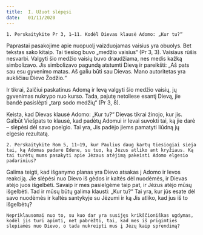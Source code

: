```yaml
---
title:  I. Užuot slėpęsi
date:   01/11/2020
---
```


`1. Perskaitykite Pr 3, 1–11. Kodėl Dievas klausė Adomo: „Kur tu?“`
														
Paprastai pasakojime apie nuopuolį vaizduojamas vaisius yra obuolys. Bet tekstas sako kitaip. Tai tiesiog buvo „medžio vaisius“ (Pr 3, 3). Vaisiaus rūšis nesvarbi. Valgyti šio medžio vaisių buvo draudžiama, nes medis kažką simbolizavo. Jis simbolizavo pagundą atstumti Dievą ir pareikšti: „Aš pats sau esu gyvenimo matas. Aš galiu būti sau Dievas. Mano autoritetas yra aukščiau Dievo Žodžio.“

Ir tikrai, žalčiui paskatinus Adomą ir Ievą valgyti šio medžio vaisių, jų gyvenimas nukrypo nuo kurso. Tada, pajutę netoliese esantį Dievą, jie bandė pasislėpti „tarp sodo medžių“ (Pr 3, 8).

Keista, kad Dievas klausė Adomo: „Kur tu?“ Dievas tikrai žinojo, kur jis. Galbūt Viešpats to klausė, kad padėtų Adomui ir Ievai suvokti tai, ką jie darė – slėpėsi dėl savo poelgio. Tai yra, Jis padėjo jiems pamatyti liūdną jų elgesio rezultatą.

`2. Perskaitykite Rom 5, 11–19, kur Paulius daug kartų tiesiogiai sieja tai, ką Adomas padarė Edene, su tuo, ką Jėzus atliko ant kryžiaus. Ką tai turėtų mums pasakyti apie Jėzaus atėjimą pakeisti Adomo elgesio padarinius?`
														
Galima teigti, kad išganymo planas yra Dievo atsakas į Adomo ir Ievos reakciją. Jie slėpėsi nuo Dievo iš gėdos ir kaltės dėl nuodėmės, ir Dievas atėjo juos išgelbėti. Savaip ir mes pasielgėme taip pat, ir Jėzus atėjo mūsų išgelbėti. Tad ir mūsų būtų galima klausti: „Kur tu?“ Tai yra, kur jūs esate dėl savo nuodėmės ir kaltės santykyje su Jėzumi ir ką Jis atliko, kad jus iš to išgelbėtų?

`Nepriklausomai nuo to, su kuo dar yra susijęs krikščioniškas ugdymas, kodėl jis turi apimti, net pabrėžti, tai, kad mes iš prigimties slepiamės nuo Dievo, o tada nukreipti mus į Jėzų kaip sprendimą?`